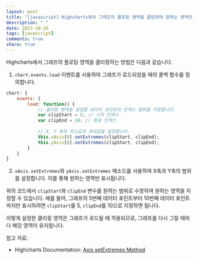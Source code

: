 ```yaml
---
layout: post
title: "[javascript] Highcharts에서 그래프의 플로팅 영역을 클립하여 원하는 영역만 표시하는 방법은 무엇인가요?"
description: " "
date: 2023-10-26
tags: [javascript]
comments: true
share: true
---
```


Highcharts에서 그래프의 플로팅 영역을 클리핑하는 방법은 다음과 같습니다.

1. `chart.events.load` 이벤트를 사용하여 그래프가 로드되었을 때의 콜백 함수를 정의합니다.

```javascript
chart: {
    events: {
        load: function() {
            // 클리핑 영역을 설정할 데이터 포인트의 인덱스 범위를 지정합니다.
            var clipStart = 5; // 시작 인덱스
            var clipEnd = 10; // 종료 인덱스
            
            // X, Y 축의 최소값과 최대값을 설정합니다.
            this.xAxis[0].setExtremes(clipStart, clipEnd);
            this.yAxis[0].setExtremes(clipStart, clipEnd);
        }
    }
}
```

2. `xAxis.setExtremes`와 `yAxis.setExtremes` 메소드를 사용하여 X축과 Y축의 범위를 설정합니다. 이를 통해 원하는 영역만 표시됩니다.

위의 코드에서 `clipStart`와 `clipEnd` 변수를 원하는 범위로 수정하여 원하는 영역을 지정할 수 있습니다. 예를 들어, 그래프의 5번째 데이터 포인트부터 10번째 데이터 포인트까지만 표시하려면 `clipStart`를 5, `clipEnd`를 10으로 지정하면 됩니다.

이렇게 설정한 클리핑 영역은 그래프가 로드될 때 적용되므로, 그래프를 다시 그릴 때마다 해당 영역이 유지됩니다.

참고 자료:
- Highcharts Documentation: [Axis setExtremes Method](https://api.highcharts.com/class-reference/Highcharts.Axis#setExtremes)